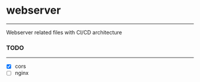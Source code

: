 # webserver
---
Webserver related files with CI/CD architecture
### TODO
---
- [x] cors
- [ ] nginx
